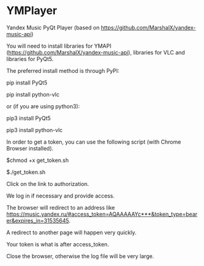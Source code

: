 # YMPlayer
Yandex Music PyQt Player (based on https://github.com/MarshalX/yandex-music-api)

You will need to install libraries for YMAPI (https://github.com/MarshalX/yandex-music-api), libraries for VLC and libraries for PyQt5.

The preferred install method is through PyPI:

pip install PyQt5

pip install python-vlc

or (if you are using python3):

pip3 install PyQt5

pip3 install python-vlc

In order to get a token, you can use the following script (with Chrome Browser installed).

$chmod +x get_token.sh

$./get_token.sh

Click on the link to authorization.

We log in if necessary and provide access.

The browser will redirect to an address like https://music.yandex.ru/#access_token=AQAAAAAYc***&token_type=bearer&expires_in=31535645.

A redirect to another page will happen very quickly.

Your token is what is after access_token.

Close the browser, otherwise the log file will be very large.
